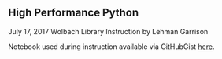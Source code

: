 ## High Performance Python
July 17, 2017
Wolbach Library
Instruction by Lehman Garrison
     
Notebook used during instruction available via GitHubGist [here](https://gist.github.com/lgarrison/9e89a6f98cfa28f97af62450bc191822).